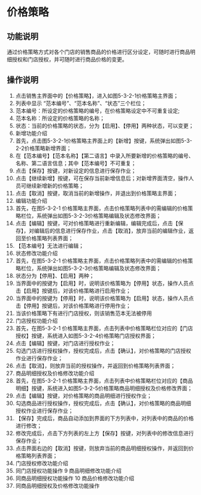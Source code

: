 # 价格策略

## 功能说明

通过价格策略方式对各个门店的销售商品的价格进行区分设定，可随时进行商品明细授权和门店授权，并可随时进行商品价格的变更。

## 操作说明

1.	点击销售主界面中的【价格策略】，进入如图5-3-2-1价格策略主界面；
2.	列表中显示 “范本编号”、“范本名称”、“状态”三个栏位；
  1. 范本编号：所设定的价格策略的编号，在价格策略设定中不可重复设定;
  2. 范本名称：所设定的价格策略的名称；
  3. 状态：当前的价格策略的状态，分为【启用】、【停用】两种状态，可以变更；
3.	新增功能介绍
  1. 首先，点击图5-3-2-1价格策略主界面上的【新增】按键，系统弹出如图5-3-2-2价格策略新增界面；
  2. 在【范本编号】【范本名称】【第二语言】中录入所要新增的价格策略的编号、名称、第二语言信息；其中【范本编号】不可重复；
  3. 点击【保存】按键，对新设定的信息进行保存作业；
  4. 点击【继续新增】按键，可在保存当前新增信息后；对新增界面清空，操作人员可继续新增新的价格策略；
  5. 点击【取消】按键，取消当前的新增操作，并退出到价格策略主界面；
4.	编辑功能介绍
  1. 首先，在图5-3-2-1 价格策略主界面，点击价格策略列表中的需编辑的价格策略栏位，系统弹出如图5-3-2-3价格策略编辑及状态修改界面；
  2. 点击【编辑】按键，可对价格策略进行重新编辑，编辑完成后，点击【保存】，对编辑后的信息进行保存作业，点击【取消】，放弃当前的编辑作业，返回至价格策略列表界面；
  3. 【范本编号】无法进行编辑；
5.	状态修改功能介绍
  1. 首先，在图5-3-2-1 价格策略主界面，点击价格策略列表中的需编辑的价格策略栏位，系统弹出如图5-3-2-3价格策略编辑及状态修改界面；
  2. 状态分为【停用】、【启用】两种；
  3. 当界面中的按键为【启用】时，说明该价格策略为【停用】状态，操作人员点击【启用】按键后，对该价格策略进行启用作业；
  4. 当界面中的按键为【停用】时，说明该价格策略为【启用】状态，操作人员点击【停用】按键后，对该价格策略进行停用作业；
  5. 当该价格策略下有进行门店授权，则该销售范本无法被停用
6.	门店授权功能介绍
  1. 首先，在图5-3-2-1 价格策略主界面，点击列表中价格策略栏位对应的【门店授权】按键，系统进入如图5-3-2-4价格策略门店授权界面；
  2. 点击【编辑】按键，对门店进行授权作业；
  3. 勾选门店进行授权操作，授权完成后，点击【确认】，对价格策略的门店授权作业进行保存作业；
  4. 点击【取消】，则放弃当前的授权操作，并返回到价格策略列表界面；
7.	商品明细授权及价格修改功能介绍
  1. 首先，在图5-3-2-1 价格策略主界面，点击列表中价格策略栏位对应的【商品明细】按键，系统进入如图5-3-2-5价格策略商品明细授权及价格修改界面；
  2. 点击【编辑】按键，对价格策略的商品明细进行授权作业；
  3. 勾选商品进行授权操作，授权完成后，点击【确认】，对价格策略的商品明细授权作业进行保存作业；
  4. 【保存】完成后，商品自动添加到界面的下方列表中，对列表中的商品的价格进行修改；
  5. 修改完成后，点击下方列表的左上方【保存】按键，对列表中的修改信息进行保存作业；
  6. 点击界面右边的【取消】按键，则放弃当前的商品明细授权操作，并返回到价格策略列表界面；
8.	门店授权修改功能介绍
  1. 同门店授权功能操作
9	商品明细修改功能介绍
  1. 同商品明细授权功能操作
10	商品价格修改功能介绍
  1. 同商品明细授权及价格修改功能操作
